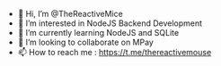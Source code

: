 - 👋 Hi, I’m @TheReactiveMice
- 👀 I’m interested in NodeJS Backend Development
- 🌱 I’m currently learning NodeJS and SQLite
- 💞️ I’m looking to collaborate on MPay
- 📫 How to reach me : https://t.me/thereactivemouse
